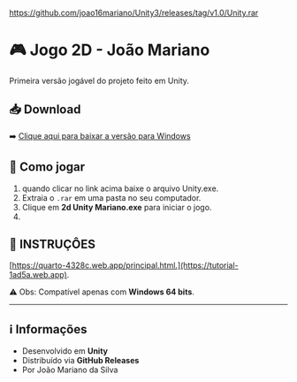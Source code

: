 https://github.com/joao16mariano/Unity3/releases/tag/v1.0/Unity.rar

# 🎮 Jogo 2D - João Mariano

Primeira versão jogável do projeto feito em Unity.

## 📥 Download
➡️ [Clique aqui para baixar a versão para Windows](https://github.com/joao16mariano/Jogo-2D-Unity/releases/download/v1.2/Jogo2DMariano.rar)

## 🚀 Como jogar
1. quando clicar no link acima baixe o arquivo Unity.exe.
2. Extraia o `.rar` em uma pasta no seu computador.
3. Clique em **2d Unity Mariano.exe** para iniciar o jogo.
4. 
## 🚀 INSTRUÇÔES
[https://quarto-4328c.web.app/principal.html.](https://tutorial-1ad5a.web.app).

⚠️ Obs: Compatível apenas com **Windows 64 bits**.

---

## ℹ️ Informações
- Desenvolvido em **Unity**  
- Distribuído via **GitHub Releases**
- Por João Mariano da Silva  
